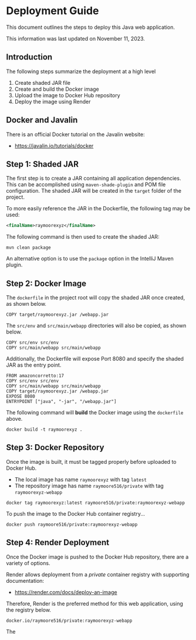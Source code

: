 # Deployment Guide

This document outlines the steps to deploy this Java web application.

This information was last updated on November 11, 2023.

## Introduction

The following steps summarize the deployment at a high level

1. Create shaded JAR file
2. Create and build the Docker image
3. Upload the image to Docker Hub repository
4. Deploy the image using Render

## Docker and Javalin

There is an official Docker tutorial on the Javalin website:
- https://javalin.io/tutorials/docker

## Step 1: Shaded JAR

The first step is to create a JAR containing all application dependencies.
This can be accomplished using `maven-shade-plugin` and POM file configuration.
The shaded JAR will be created in the `target` folder of the project.

To more easily reference the JAR in the Dockerfile, the following tag may be used:

```xml
<finalName>raymoorexyz</finalName>
```

The following command is then used to create the shaded JAR:

```
mvn clean package
```

An alternative option is to use the `package` option in the IntelliJ Maven plugin.

## Step 2: Docker Image

The `dockerfile` in the project root will copy the shaded JAR once created, as shown below.

```
COPY target/raymoorexyz.jar /webapp.jar
```

The `src/env` and `src/main/webapp` directories will also be copied, as shown below.

```
COPY src/env src/env
COPY src/main/webapp src/main/webapp
```

Additionally, the Dockerfile will expose Port 8080 and specify the shaded JAR as the entry point.

```
FROM amazoncorretto:17
COPY src/env src/env
COPY src/main/webapp src/main/webapp
COPY target/raymoorexyz.jar /webapp.jar
EXPOSE 8080
ENTRYPOINT ["java", "-jar", "/webapp.jar"]
```

The following command will **build** the Docker image using the `dockerfile` above.

```
docker build -t raymoorexyz .
```

## Step 3: Docker Repository

Once the image is built, it must be tagged properly before uploaded to Docker Hub.
- The local image has name `raymoorexyz` with tag `latest`
- The repository image has name `raymoore516/private` with tag `raymoorexyz-webapp`

```
docker tag raymoorexyz:latest raymoore516/private:raymoorexyz-webapp
```

To push the image to the Docker Hub container registry...

```
docker push raymoore516/private:raymoorexyz-webapp
```

## Step 4: Render Deployment

Once the Docker image is pushed to the Docker Hub repository, there are a variety of options.

Render allows deployment from a *private* container registry with supporting documentation:
- https://render.com/docs/deploy-an-image

Therefore, Render is the preferred method for this web application, using the registry below.

```
docker.io/raymoore516/private:raymoorexyz-webapp
```

The 